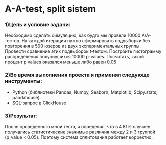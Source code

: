 # A-А-test, split sistem
### 1)Цель и условие задачи:

 Необходимо сделать симуляцию, как будто мы провели 10000 А/А-тестов. На каждой итерации нужно сформировать подвыборки без повторения в 500 юзеров из двух экспериментальных группы. Провести сравнение этих подвыборок t-testом. Построить гистограмму распределения получившихся 10000 p-values. Посчитать, какой процент p values оказался меньше либо равен 0.05

 ### 2)Во время выполнения проекта я применял следующе инструменты:
 - Python (библиотеки Pandas, Numpy, Seaborn, Matplotlib, Scipy.stats, pandahouse).
 - SQL-запрос в ClickHouse

 ### 3)Результат:
   
После проведенного мной теста, я определил, что в 4.81% случаев получались статистические значимые различия между 2 и 3 группой (p_value < 0.05). Поэтому система сплитования работает корректно.

